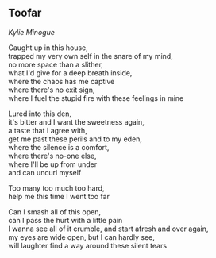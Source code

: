 <div id="wikitext">

<div style="display: none;">

Summary:another found poem Parent:Poems(.<span
class="wikiword">[HomePage](http://wiki.tamouse.org?n=Poems.HomePage?action=print)</span>)
<span
class="wikiword">[IncludeMe](http://wiki.tamouse.org?n=Poems.IncludeMe?action=edit)[?](http://wiki.tamouse.org?n=Poems.IncludeMe?action=edit)</span>:[Poems](http://wiki.tamouse.org?n=Poems.HomePage?action=print)
Categories:[Writing](http://wiki.tamouse.org?n=Category.Writing) Tags:
depression, ennui, despair, loneliness

</div>

<div class="vspace">

</div>

Toofar
------

*Kylie Minogue*

Caught up in this house,\
trapped my very own self in the snare of my mind,\
no more space than a slither,\
what I'd give for a deep breath inside,\
where the chaos has me captive\
where there's no exit sign,\
where I fuel the stupid fire with these feelings in mine

Lured into this den,\
it's bitter and I want the sweetness again,\
a taste that I agree with,\
get me past these perils and to my eden,\
where the silence is a comfort,\
where there's no-one else,\
where I'll be up from under\
and can uncurl myself

Too many too much too hard,\
help me this time I went too far

Can I smash all of this open,\
can I pass the hurt with a little pain\
I wanna see all of it crumble, and start afresh and over again,\
my eyes are wide open, but I can hardly see,\
will laughter find a way around these silent tears

<div class="vspace">

</div>

</div>
